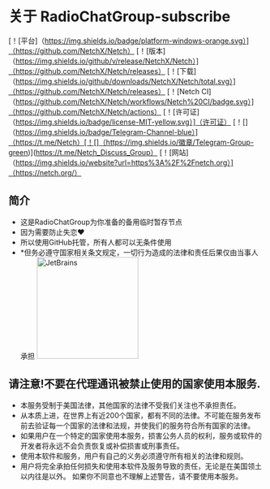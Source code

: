 # 关于 RadioChatGroup-subscribe
[！[平台]（https://img.shields.io/badge/platform-windows-orange.svg）]（https://github.com/NetchX/Netch）
[！[版本]（https://img.shields.io/github/v/release/NetchX/Netch）]（https://github.com/NetchX/Netch/releases）
[！[下载]（https://img.shields.io/github/downloads/NetchX/Netch/total.svg）]（https://github.com/NetchX/Netch/releases）
[！[Netch CI]（https://github.com/NetchX/Netch/workflows/Netch%20CI/badge.svg）]（https://github.com/NetchX/Netch/actions）
[！[许可证]（https://img.shields.io/badge/license-MIT-yellow.svg）]（许可证）
[！[]（https://img.shields.io/badge/Telegram-Channel-blue）]（https://t.me/Netch）[！[]（https://img.shields.io/徽章/Telegram-Group-green)](https://t.me/Netch_Discuss_Group） 
[！[网站]（https://img.shields.io/website?url=https%3A%2F%2Fnetch.org）]（https://netch.org/）
## 简介
- 这是RadioChatGroup为你准备的备用临时暂存节点
- 因为需要防止失恋❤
- 所以使用GitHub托管，所有人都可以无条件使用
- *但务必遵守国家相关条文规定，一切行为造成的法律和责任后果仅由当事人承担
<a href="https://www.jetbrains.com/?from=Netch"><img src="../.github/jetbrains-variant-4.svg" alt="JetBrains" width="200"/></a>


## 请注意!不要在代理通讯被禁止使用的国家使用本服务.
- 本服务受制于美国法律，其他国家的法律不受我们关注也不承担责任。
- 从本质上进，在世界上有近200个国家，都有不同的法律。不可能在服务发布前去验证每一个国家的法律和法规，并使我们的服务符合所有国家的法律。
- 如果用户在一个特定的国家使用本服务，损害公务人员的权利，服务或软件的开发者将永远不会负责恢复或补偿损害或刑事责任。
- 使用本软件和服务，用户有自己的义务必须遵守所有相关的法律和规则。
- 用户将完全承拍任何损失和使用本软件及服务导致的责任，无论是在美国领土以内往是以外。
如果你不同意也不理解上述警告，请不要使用本服务。
